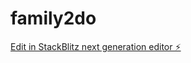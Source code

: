 # family2do

[Edit in StackBlitz next generation editor ⚡️](https://stackblitz.com/~/github.com/ravindranantony/family2do)